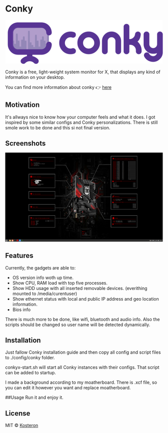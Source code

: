 # Conky

![Conky logo](conky-logotype.png)

Conky is a free, light-weight system monitor for X, that displays any kind of information on your desktop.

You can find more information about conky :point_right: [here](https://github.com/brndnmtthws/conky)

## Motivation
It's allways nice to know how your computer feels and what it does. I got inspired by some similar configs and Conky personalizations. There is still smole work to be done and this si not final version.  

## Screenshots
![preview](preview.png)

## Features
Currently, the gadgets are able to:

- OS version info woth up time.
- Show CPU, RAM load with top five processes. 
- Show HDD usage with all inserted removable devices. (everithing mounted to /media/curentuser)
- Show ethernet status with local and public IP address and geo location information.
- Bios info

There is much more to be done, like wifi, bluetooth and audio info. Also the scripts should be changed so user name will be detected dynamically. 

## Installation

Just fallow Conky installation guide and then copy all config and script files to ./config/conky folder. 

conkyx-start.sh will start all Conky instances with their configs. That script can be added to startup.

I made a background according to my moatherboard. There is .xcf file, so you can edit it however you want and replace moatherboard. 

##Usage
Run it and enjoy it.

## License
MIT © [Kosteron]()
